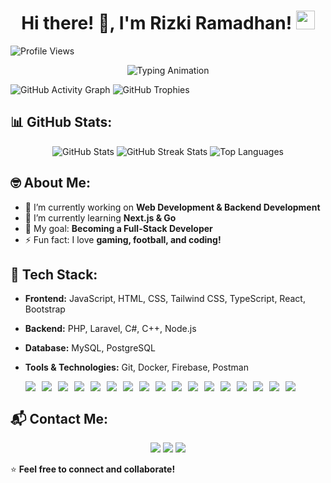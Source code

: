 <h1 align="center">
  Hi there! 👋, I'm Rizki Ramadhan!
  <img src="https://media.giphy.com/media/hvRJCLFzcasrR4ia7z/giphy.gif" width="30px"/>
</h1>

![Profile Views](https://komarev.com/ghpvc/?username=rizkiramadhan12121&color=blue&style=flat)

<p align="center">
  <img src="https://readme-typing-svg.herokuapp.com?font=Fira+Code&duration=2000&pause=1000&color=F7F7F7&center=true&vCenter=true&width=435&lines=Full-Stack+Developer;Passionate+about+Coding+%26+Tech;Always+Learning+New+Things" alt="Typing Animation" />
</p>

![GitHub Activity Graph](https://github-readme-activity-graph.cyclic.app/graph?username=rizkiramadhan12121&theme=tokyonight)
![GitHub Trophies](https://github-profile-trophy.vercel.app/?username=rizkiramadhan12121&theme=tokyonight)


## 📊 GitHub Stats:
<p align="center">
  <img src="https://github-readme-stats.vercel.app/api?username=rizkiramadhan12121&show_icons=true&theme=tokyonight" alt="GitHub Stats" />
  <img src="https://github-readme-streak-stats.herokuapp.com/?user=rizkiramadhan12121&theme=tokyonight" alt="GitHub Streak Stats" />
  <img src="https://github-readme-stats.vercel.app/api/top-langs/?username=rizkiramadhan12121&layout=compact&theme=tokyonight" alt="Top Languages" />
</p>

## 🤓 About Me:
- 🔭 I’m currently working on **Web Development & Backend Development**  
- 🌱 I’m currently learning **Next.js & Go**  
- 🎯 My goal: **Becoming a Full-Stack Developer**  
- ⚡ Fun fact: I love **gaming, football, and coding!**  


## 🚀 Tech Stack:
- **Frontend:** JavaScript, HTML, CSS, Tailwind CSS, TypeScript, React, Bootstrap  
- **Backend:** PHP, Laravel, C#, C++, Node.js  
- **Database:** MySQL, PostgreSQL  
- **Tools & Technologies:** Git, Docker, Firebase, Postman

  <div style="display: flex; flex-wrap: wrap; gap: 10px; font-size: 34px;">
  <img src="https://img.shields.io/badge/JavaScript-F7DF1E?style=for-the-badge&logo=javascript&logoColor=black"/>
  <img src="https://img.shields.io/badge/HTML5-E34F26?style=for-the-badge&logo=html5&logoColor=white"/>
  <img src="https://img.shields.io/badge/CSS3-1572B6?style=for-the-badge&logo=css3&logoColor=white"/>
  <img src="https://img.shields.io/badge/TailwindCSS-38B2AC?style=for-the-badge&logo=tailwind-css&logoColor=white"/>
  <img src="https://img.shields.io/badge/TypeScript-3178C6?style=for-the-badge&logo=typescript&logoColor=white"/>
  <img src="https://img.shields.io/badge/React-61DAFB?style=for-the-badge&logo=react&logoColor=black"/>
  <img src="https://img.shields.io/badge/Node.js-339933?style=for-the-badge&logo=node.js&logoColor=white"/>
  <img src="https://img.shields.io/badge/PHP-777BB4?style=for-the-badge&logo=php&logoColor=white"/>
  <img src="https://img.shields.io/badge/Laravel-FF2D20?style=for-the-badge&logo=laravel&logoColor=white"/>
  <img src="https://img.shields.io/badge/C%23-239120?style=for-the-badge&logo=c-sharp&logoColor=white"/>
  <img src="https://img.shields.io/badge/C++-00599C?style=for-the-badge&logo=c%2B%2B&logoColor=white"/>
  <img src="https://img.shields.io/badge/Bootstrap-7952B3?style=for-the-badge&logo=bootstrap&logoColor=white"/>
  <img src="https://img.shields.io/badge/MySQL-005C84?style=for-the-badge&logo=mysql&logoColor=white"/>
  <img src="https://img.shields.io/badge/PostgreSQL-316192?style=for-the-badge&logo=postgresql&logoColor=white"/>
  <img src="https://img.shields.io/badge/Docker-2496ED?style=for-the-badge&logo=docker&logoColor=white"/>
  <img src="https://img.shields.io/badge/Firebase-FFCA28?style=for-the-badge&logo=firebase&logoColor=black"/>
  <img src="https://img.shields.io/badge/Postman-FF6C37?style=for-the-badge&logo=postman&logoColor=white"/>
</div>



## 📬 Contact Me:
<p align="center">
  <a href="https://www.instagram.com/kyyrrmdhnn_/" target="blank"><img src="https://img.shields.io/badge/Instagram-%23E4405F.svg?style=flat&logo=instagram&logoColor=white" /></a>
  <a href="https://www.tiktok.com/@userr11124688" target="blank"><img src="https://img.shields.io/badge/TikTok-%23000000.svg?style=flat&logo=tiktok&logoColor=white" /></a>
  <a href="https://wa.me/+6283849028638" target="blank"><img src="https://img.shields.io/badge/WhatsApp-25D366?style=flat&logo=whatsapp&logoColor=white" /></a>
</p>

⭐️ **Feel free to connect and collaborate!**
